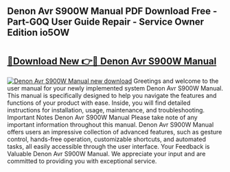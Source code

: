 ## Denon Avr S900W Manual PDF Download Free - Part-G0Q User Guide Repair - Service Owner Edition io5OW

# <h2><a href="http://bc37464.oget.top/?id=Denon+Avr+S900W+Manual">🔗Download New 👉🔴 Denon Avr S900W Manual</a></h2>

[![Denon Avr S900W Manual new download](https://i.imgur.com/5g1atiW.png)](http://bc37464.oget.top/?id=Denon+Avr+S900W+Manual)
Greetings and welcome to the user manual for your newly implemented system Denon Avr S900W Manual. This manual is specifically designed to help you navigate the features and functions of your product with ease. Inside, you will find detailed instructions for installation, usage, maintenance, and troubleshooting. Important Notes Denon Avr S900W Manual Please take note of any important information throughout this manual. Denon Avr S900W Manual offers users an impressive collection of advanced features, such as gesture control, hands-free operation, customizable shortcuts, and automated tasks, all easily accessible through the user interface. Your Feedback is Valuable Denon Avr S900W Manual. We appreciate your input and are committed to providing you with exceptional service.
